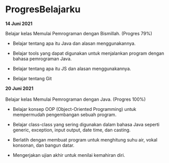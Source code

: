 # ProgresBelajarku

**14 Juni 2021**
<br/>

Belajar kelas Memulai Pemrograman dengan Bismillah. (Progres 79%)

* Belajar tentang apa itu Java dan alasan menggunakannya.

* Belajar tools yang dapat digunakan untuk menjalankan program dengan bahasa pemrograman Java.

* Belajar tentang apa itu JS dan alasan menggunakannya.

* Belajar tentang Git

**20 Juni 2021**  
<br/>
Belajar kelas Memulai Pemrograman dengan Java. (Progres 100%)

  * Belajar konsep OOP (Object-Oriented Programming) untuk mempermudah pengembangan sebuah program.

  * Belajar class-class yang sering digunakan dalam bahasa Java seperti generic, exception, input output, date time, dan casting. 

  * Berlatih dengan membuat program untuk menghitung suhu air, vokal konsonan, dan bangun datar. 

  * Mengerjakan ujian akhir untuk menilai kemahiran diri.
